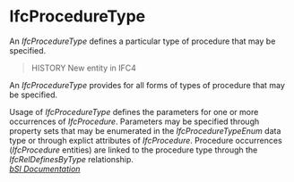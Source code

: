 IfcProcedureType
================
An _IfcProcedureType_ defines a particular type of procedure that may be
specified.  
  
> HISTORY  New entity in IFC4  
  
An _IfcProcedureType_ provides for all forms of types of procedure that may be
specified.  
  
Usage of _IfcProcedureType_ defines the parameters for one or more occurrences
of _IfcProcedure_. Parameters may be specified through property sets that may
be enumerated in the _IfcProcedureTypeEnum_ data type or through explict
attributes of _IfcProcedure_. Procedure occurrences (_IfcProcedure_ entities)
are linked to the procedure type through the _IfcRelDefinesByType_
relationship.  
[ _bSI
Documentation_](https://standards.buildingsmart.org/IFC/DEV/IFC4_2/FINAL/HTML/schema/ifcprocessextension/lexical/ifcproceduretype.htm)


